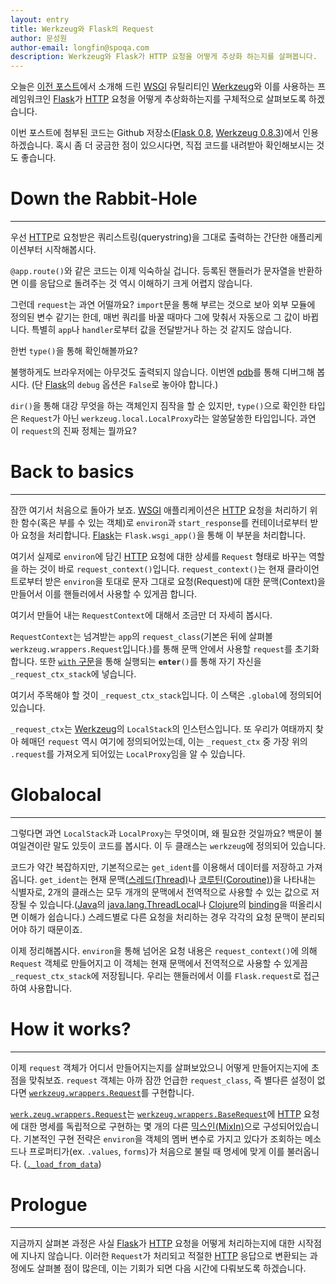 ```yaml
---
layout: entry
title: Werkzeug와 Flask의 Request
author: 문성원
author-email: longfin@spoqa.com
description: Werkzeug와 Flask가 HTTP 요청을 어떻게 추상화 하는지를 살펴봅니다.
---
```


오늘은 [이전 포스트](https://spoqa.github.io/2012/01/16/wsgi-and-flask.html)에서 소개해 드린 [WSGI] 유틸리티인 [Werkzeug]와 이를 사용하는 프레임워크인 [Flask]가 [HTTP] 요청을 어떻게 추상화하는지를 구체적으로 살펴보도록 하겠습니다. 

이번 포스트에 첨부된 코드는 Github 저장소([Flask 0.8](https://github.com/mitsuhiko/flask/tree/0.8), [Werkzeug 0.8.3](https://github.com/mitsuhiko/werkzeug/tree/0.8.3))에서 인용하겠습니다. 혹시 좀 더 궁금한 점이 있으시다면, 직접 코드를 내려받아 확인해보시는 것도 좋습니다.


# Down the Rabbit-Hole
---

우선 [HTTP]로 요청받은 쿼리스트링(querystring)을 그대로 출력하는 간단한 애플리케이션부터 시작해봅시다.

<script src="https://gist.github.com/2594329.js?file=simple_app.py"></script>

<code>@app.route()</code>와 같은 코드는 이제 익숙하실 겁니다. 등록된 핸들러가 문자열을 반환하면 이를 응답으로 돌려주는 것 역시 이해하기 크게 어렵지 않습니다. 


그런데 <code>request</code>는 과연 어떨까요? <code>import</code>문을 통해 부르는 것으로 보아 외부 모듈에 정의된 변수 같기는 한데, 매번 쿼리를 바꿀 때마다 그에 맞춰서 자동으로 그 값이 바뀝니다. 특별히 <code>app</code>나 <code>handler</code>로부터 값을 전달받거나 하는 것 같지도 않습니다. 


한번 <code>type()</code>을 통해 확인해볼까요?

<script src="https://gist.github.com/2594329.js?file=what_is_this.py"></script>

불행하게도 브라우저에는 아무것도 출력되지 않습니다. 이번엔 [pdb]를 통해 디버그해 봅시다. (단 [Flask]의 <code>debug</code> 옵션은 <code>False</code>로 놓아야 합니다.)

<script src="https://gist.github.com/2594329.js?file=gistfile1.txt"></script>

<code>dir()</code>을 통해 대강 무엇을 하는 객체인지 짐작을 할 순 있지만, <code>type()</code>으로 확인한 타입은 <code>Request</code>가 아닌 <code>werkzeug.local.LocalProxy</code>라는 알쏭달쏭한 타입입니다. 과연 이 <code>request</code>의 진짜 정체는 뭘까요?

# Back to basics
---

잠깐 여기서 처음으로 돌아가 보죠. [WSGI] 애플리케이션은 [HTTP] 요청을 처리하기 위한 함수(혹은 부를 수 있는 객체)로 <code>environ</code>과 <code>start_response</code>를 컨테이너로부터 받아 요청을 처리합니다. [Flask]는 <code>Flask.wsgi_app()</code>을 통해 이 부분을 처리합니다.

<script src="https://gist.github.com/2594329.js?file=wsgi_app.py"></script>

여기서 실제로 <code>environ</code>에 담긴 [HTTP] 요청에 대한 상세를 <code>Request</code> 형태로 바꾸는 역할을 하는 것이 바로 <code>request_context()</code>입니다. <code>request_context()</code>는 현재 클라이언트로부터 받은 <code>environ</code>을 토대로 문자 그대로 요청(Request)에 대한 문맥(Context)을 만들어서 이를 핸들러에서 사용할 수 있게끔 합니다. 

<script src="https://gist.github.com/2594329.js?file=request_context.py"></script>

여기서 만들어 내는 <code>RequestContext</code>에 대해서 조금만 더 자세히 봅시다.

<script src="https://gist.github.com/2594329.js?file=RequestContext.py"></script>

<code>RequestContext</code>는 넘겨받는 <code>app</code>의 <code>request_class</code>(기본은 뒤에 살펴볼 <code>werkzeug.wrappers.Request</code>입니다.)를 통해 문맥 안에서 사용할 <code>request</code>를 초기화합니다. 또한 [<code>with</code> 구문](http://docs.python.org/reference/compound_stmts.html#the-with-statement)을 통해 실행되는 <code>__enter__()</code>를 통해 자기 자신을 <code>_request_ctx_stack</code>에 넣습니다.

여기서 주목해야 할 것이 <code>_request_ctx_stack</code>입니다. 이 스택은 <code>.global</code>에 정의되어있습니다.  

<script src="https://gist.github.com/2594329.js?file=global.py"></script>

<code>_request_ctx</code>는 [Werkzeug]의 <code>LocalStack</code>의 인스턴스입니다. 또 우리가 여태까지 찾아 헤매던 <code>request</code> 역시 여기에 정의되어있는데, 이는 <code>_request_ctx</code> 중 가장 위의 <code>.request</code>를 가져오게 되어있는 <code>LocalProxy</code>임을 알 수 있습니다.

# Globalocal
---

그렇다면 과연 <code>LocalStack</code>과 <code>LocalProxy</code>는 무엇이며, 왜 필요한 것일까요? 백문이 불여일견이란 말도 있듯이 코드를 봅시다. 이 두 클래스는 <code>werkzeug</code>에 정의되어 있습니다.

<script src="https://gist.github.com/2594329.js?file=local.py"></script>

코드가 약간 복잡하지만, 기본적으로는 <code>get_ident</code>를 이용해서 데이터를 저장하고 가져옵니다. <code>get_ident</code>는 현재 문맥([스레드(Thread)][스레드]나 [코루틴(Coroutine)][코루틴])을 나타내는 식별자로, 2개의 클래스는 모두 개개의 문맥에서 전역적으로 사용할 수 있는 값으로 저장될 수 있습니다.([Java]의 [java.lang.ThreadLocal]나 [Clojure]의 [binding](http://clojure.github.com/clojure/clojure.core-api.html#clojure.core/binding)을 떠올리시면 이해가 쉽습니다.) 스레드별로 다른 요청을 처리하는 경우 각각의 요청 문맥이 분리되어야 하기 때문이죠.

이제 정리해봅시다. <code>environ</code>을 통해 넘어온 요청 내용은 <code>request_context()</code>에 의해 <code>Request</code> 객체로 만들어지고 이 객체는 현재 문맥에서 전역적으로 사용할 수 있게끔 <code>_request_ctx_stack</code>에 저장됩니다. 우리는 핸들러에서 이를 <code>Flask.request</code>로 접근하여 사용합니다.

# How it works?
---

이제 <code>request</code> 객체가 어디서 만들어지는지를 살펴보았으니 어떻게 만들어지는지에 초점을 맞춰보죠. <code>request</code> 객체는 아까 잠깐 언급한 <code>request_class</code>, 즉 별다른 설정이 없다면 [<code>werkzeug.wrappers.Request</code>](https://github.com/mitsuhiko/werkzeug/blob/0.8.3/werkzeug/wrappers.py#L1619)를 구현합니다. 

[<code>werk.zeug.wrappers.Request</code>](https://github.com/mitsuhiko/werkzeug/blob/0.8.3/werkzeug/wrappers.py#L1619)는 [<code>werkzeug.wrappers.BaseRequest</code>](https://github.com/mitsuhiko/werkzeug/blob/0.8.3/werkzeug/wrappers.py#L71)에 [HTTP] 요청에 대한 명세를 독립적으로 구현하는 몇 개의 다른 [믹스인(MixIn)][믹스인]으로 구성되어있습니다. 기본적인 구현 전략은 <code>environ</code>을 객체의 멤버 변수로 가지고 있다가 조회하는 메소드나 프로퍼티가(ex. <code>.values</code>, <code>forms</code>)가 처음으로 불릴 때 명세에 맞게 이를 불러옵니다. ([<code>._load_from_data</code>](https://github.com/mitsuhiko/werkzeug/blob/0.8.3/werkzeug/wrappers.py#L299))

# Prologue
---

지금까지 살펴본 과정은 사실 [Flask]가 [HTTP] 요청을 어떻게 처리하는지에 대한 시작점에 지나지 않습니다. 이러한 <code>Request</code>가 처리되고 적절한 [HTTP] 응답으로 변환되는 과정에도 살펴볼 점이 많은데, 이는 기회가 되면 다음 시간에 다뤄보도록 하겠습니다.

[WSGI]: http://www.wsgi.org/en/latest/index.html
[Flask]: http://flask.pocoo.org
[Werkzeug]: http://werkzeug.pocoo.org/
[HTTP]: http://ko.wikipedia.org/wiki/HTTP
[pdb]: http://docs.python.org/library/pdb.html
[Java]: http://en.wikipedia.org/wiki/Java_(programming_language)
[java.lang.ThreadLocal]: http://docs.oracle.com/javase/6/docs/api/java/lang/ThreadLocal.html
[Clojure]: http://clojure.org
[코루틴]: http://en.wikipedia.org/wiki/Coroutine
[스레드]: http://en.wikipedia.org/wiki/Thread_(computing)
[믹스인]: http://en.wikipedia.org/wiki/Mixin

